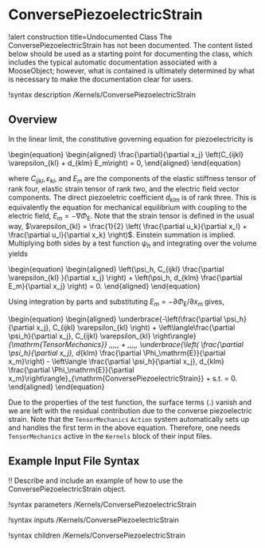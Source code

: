 # ConversePiezoelectricStrain

!alert construction title=Undocumented Class
The ConversePiezoelectricStrain has not been documented. The content listed below should be used as a starting point for
documenting the class, which includes the typical automatic documentation associated with a
MooseObject; however, what is contained is ultimately determined by what is necessary to make the
documentation clear for users.

!syntax description /Kernels/ConversePiezoelectricStrain

## Overview

In the linear limit, the constitutive governing equation for piezoelectricity is

\begin{equation}
  \begin{aligned}
    \frac{\partial}{\partial x_j} \left(C_{ijkl} \varepsilon_{kl} + d_{klm} E_m\right) = 0,
  \end{aligned}
\end{equation}

where $C_{ijkl}, \varepsilon_{kl},$ and $E_m$ are the components of the elastic stiffness tensor of rank four, elastic strain tensor of rank two, and the electric field vector components. The direct piezoeletric coefficient $d_{klm}$ is of rank three. This is equivalently the equation for mechanical equilibrium with coupling to the electric field,  $E_m = - \nabla \Phi_\mathrm{E}$. Note that the strain tensor is defined in the usual way, $\varepsilon_{kl} = \frac{1}{2} \left( \frac{\partial u_k}{\partial x_l} + \frac{\partial u_l}{\partial x_k} \right)$. Einstein summation is implied. Multiplying both sides by a test function $\psi_h$ and integrating over the volume yields

\begin{equation}
  \begin{aligned}
    \left(\psi_h, C_{ijkl} \frac{\partial \varepsilon_{kl} }{\partial x_j} \right) + \left(\psi_h, d_{klm} \frac{\partial E_m}{\partial x_j} \right) = 0.
  \end{aligned}
\end{equation}

Using integration by parts and substituting $E_m = - \partial \Phi_\mathrm{E} / \partial x_m$ gives,

\begin{equation}
  \begin{aligned}
    \underbrace{-\left(\frac{\partial \psi_h}{\partial x_j}, C_{ijkl} \varepsilon_{kl} \right) + \left\langle\frac{\partial \psi_h}{\partial x_j}, C_{ijkl} \varepsilon_{kl} \right\rangle}_{\mathrm{TensorMechanics}} \,\,\,\,\, + \,\,\,\,\, \underbrace{\left( \frac{\partial \psi_h}{\partial x_j}, d_{klm} \frac{\partial \Phi_\mathrm{E}}{\partial x_m}\right) - \left\langle \frac{\partial \psi_h}{\partial x_j}, d_{klm} \frac{\partial \Phi_\mathrm{E}}{\partial x_m}\right\rangle}_{\mathrm{ConversePiezoelectricStrain}} + s.t. = 0.
  \end{aligned}
\end{equation}

Due to the properties of the test function, the surface terms $\langle . \rangle$ vanish and we are left with the residual contribution due to the converse piezoelectric strain. Note that the `TensorMechanics` `Action` system automatically sets up and handles the first term in the above equation. Therefore, one needs `TensorMechanics` active in the `Kernels` block of their input files.

## Example Input File Syntax

!! Describe and include an example of how to use the ConversePiezoelectricStrain object.

!syntax parameters /Kernels/ConversePiezoelectricStrain

!syntax inputs /Kernels/ConversePiezoelectricStrain

!syntax children /Kernels/ConversePiezoelectricStrain
